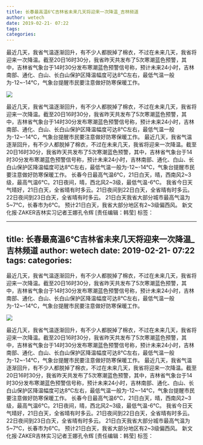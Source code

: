 ```yaml
---
title: 长春最高温6℃吉林省未来几天将迎来一次降温_吉林频道
author: wetech
date: 2019-02-21- 07:22
tags: 
categories: 
---
```

最近几天，我省气温逐渐回升，有不少人都脱掉了棉衣，不过在未来几天，我省将迎来一次降温。截至20日16时30分，我省昨天共发布了5次寒潮蓝色预警，其中，吉林省气象台于14时30分发布寒潮蓝色预警信号称，预计未来24小时，吉林南部、通化、白山、长白山保护区降温幅度可达8℃左右，最低气温一般为-12~-14℃，气象台提醒市民要注意做好防寒保暖工作。
<!-- more -->
                
<img align="center" border="0" src="http://p2.ifengimg.com/a/2016/0810/204c433878d5cf9size1_w16_h16.png" />
                
            
最近几天，我省气温逐渐回升，有不少人都脱掉了棉衣，不过在未来几天，我省将迎来一次降温。截至20日16时30分，我省昨天共发布了5次寒潮蓝色预警，其中，吉林省气象台于14时30分发布寒潮蓝色预警信号称，预计未来24小时，吉林南部、通化、白山、长白山保护区降温幅度可达8℃左右，最低气温一般为-12~-14℃，气象台提醒市民要注意做好防寒保暖工作。
最近几天，我省气温逐渐回升，有不少人都脱掉了棉衣，不过在未来几天，我省将迎来一次降温。截至20日16时30分，我省昨天共发布了5次寒潮蓝色预警，其中，吉林省气象台于14时30分发布寒潮蓝色预警信号称，预计未来24小时，吉林南部、通化、白山、长白山保护区降温幅度可达8℃左右，最低气温一般为-12~-14℃，气象台提醒市民要注意做好防寒保暖工作。
长春今日最高气温6℃，21日白天，晴，西南风2~3级，最高气温6℃。21日夜间，晴，西北风2~3级，最低气温-6℃。
我省今日天气晴好，21日白天，全省晴有时多云。21日夜间到22日白天，全省晴有时多云。22日夜间到23日白天，全省晴有时多云。
21日白天我省大部分城市最高气温为5~7℃，长春市为6℃。
预计21日白天，我省大部分地区有2~3级偏西风。
新文化报·ZAKER吉林实习记者王娜孔令辉
[责任编辑：韩莹]
标签：
 
             
---
title: 长春最高温6℃吉林省未来几天将迎来一次降温_吉林频道
author: wetech
date: 2019-02-21- 07:22
tags: 
categories: 
---
最近几天，我省气温逐渐回升，有不少人都脱掉了棉衣，不过在未来几天，我省将迎来一次降温。截至20日16时30分，我省昨天共发布了5次寒潮蓝色预警，其中，吉林省气象台于14时30分发布寒潮蓝色预警信号称，预计未来24小时，吉林南部、通化、白山、长白山保护区降温幅度可达8℃左右，最低气温一般为-12~-14℃，气象台提醒市民要注意做好防寒保暖工作。
<!-- more -->
                
<img align="center" border="0" src="http://p2.ifengimg.com/a/2016/0810/204c433878d5cf9size1_w16_h16.png" />
                
            
最近几天，我省气温逐渐回升，有不少人都脱掉了棉衣，不过在未来几天，我省将迎来一次降温。截至20日16时30分，我省昨天共发布了5次寒潮蓝色预警，其中，吉林省气象台于14时30分发布寒潮蓝色预警信号称，预计未来24小时，吉林南部、通化、白山、长白山保护区降温幅度可达8℃左右，最低气温一般为-12~-14℃，气象台提醒市民要注意做好防寒保暖工作。
最近几天，我省气温逐渐回升，有不少人都脱掉了棉衣，不过在未来几天，我省将迎来一次降温。截至20日16时30分，我省昨天共发布了5次寒潮蓝色预警，其中，吉林省气象台于14时30分发布寒潮蓝色预警信号称，预计未来24小时，吉林南部、通化、白山、长白山保护区降温幅度可达8℃左右，最低气温一般为-12~-14℃，气象台提醒市民要注意做好防寒保暖工作。
长春今日最高气温6℃，21日白天，晴，西南风2~3级，最高气温6℃。21日夜间，晴，西北风2~3级，最低气温-6℃。
我省今日天气晴好，21日白天，全省晴有时多云。21日夜间到22日白天，全省晴有时多云。22日夜间到23日白天，全省晴有时多云。
21日白天我省大部分城市最高气温为5~7℃，长春市为6℃。
预计21日白天，我省大部分地区有2~3级偏西风。
新文化报·ZAKER吉林实习记者王娜孔令辉
[责任编辑：韩莹]
标签：
 
             
